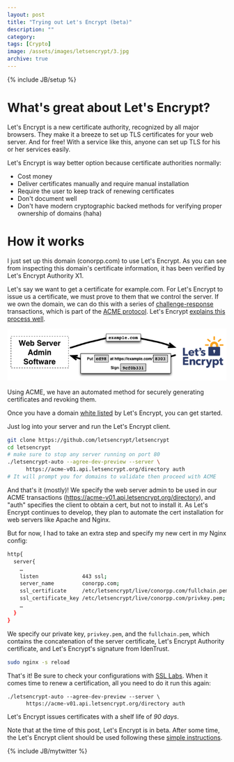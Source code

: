 ```yaml
---
layout: post
title: "Trying out Let's Encrypt (beta)"
description: ""
category: 
tags: [Crypto]
image: /assets/images/letsencrypt/3.jpg
archive: true
---
```

{% include JB/setup %}

# What's great about Let's Encrypt?

Let's Encrypt is a new certificate authority, recognized by all major browsers.  They make it a breeze to set up
 TLS certificates for your web server.  And for free!  With a service like this, anyone
 can set up TLS for his or her services easily.

Let's Encrypt is way better option because certificate authorities normally:

* Cost money
* Deliver certificates manually and require manual installation
* Require the user to keep track of renewing certificates
* Don't document well
* Don't have modern cryptographic backed methods for verifying proper ownership of domains (haha)

# How it works

I just set up this domain (conorpp.com) to use Let's Encrypt.  As you can
see from inspecting this domain's certificate information, it has been verified by 
Let's Encrypt Authority X1.

Let's say we want to get a certificate for example.com. For Let's Encrypt to issue us a certificate, we must prove to them that we control the server.  If we own the domain, we can do this with a series of [challenge-response](https://en.wikipedia.org/wiki/Challenge%E2%80%93response_authentication) transactions, which is part of the [ACME protocol](https://github.com/letsencrypt/acme-spec).  Let's Encrypt [explains this process well](https://letsencrypt.org/howitworks/technology/).

![](/assets/images/letsencrypt/howitworks_challenge.png)

Using ACME, we have an automated method for securely generating certificates and revoking them.

Once you have a domain [white listed](https://www.eff.org/deeplinks/2015/10/lets-encrypt-enters-private-beta) by Let's Encrypt, you can get started.

Just log into your server and run the Let's Encrypt client.

```bash
git clone https://github.com/letsencrypt/letsencrypt
cd letsencrypt
# make sure to stop any server running on port 80
./letsencrypt-auto --agree-dev-preview --server \
      https://acme-v01.api.letsencrypt.org/directory auth
# It will prompt you for domains to validate then proceed with ACME
```

And that's it (mostly)! We specify the web server admin to be used in our ACME transactions (https://acme-v01.api.letsencrypt.org/directory), and "auth" specifies
the client to obtain a cert, but not to install it.  As Let's Encrypt continues to develop, they
plan to automate the cert installation for web servers like Apache and Nginx.

But for now, I had to take an extra step and specify my new cert in my Nginx config:

```bash
http{
  server{
    …
    listen              443 ssl;
    server_name         conorpp.com;
    ssl_certificate     /etc/letsencrypt/live/conorpp.com/fullchain.pem;
    ssl_certificate_key /etc/letsencrypt/live/conorpp.com/privkey.pem;
    …
  }
}
```

We specify our private key, `privkey.pem`, and the `fullchain.pem`, which contains the concatenation of the server certificate, Let's Encrypt Authority certificate, and Let's Encrypt's signature from IdenTrust.

```bash
sudo nginx -s reload
```

That's it!  Be sure to check your configurations with [SSL Labs](https://www.ssllabs.com/ssltest/).  When it comes time to renew a certification, all you need to do it run this again:

```
./letsencrypt-auto --agree-dev-preview --server \
      https://acme-v01.api.letsencrypt.org/directory auth
```

Let's Encrypt issues certificates with a shelf life of *90 days*.

Note that at the time of this post, Let's Encrypt is in beta.  After some time, the Let's Encrypt client
should be used following these [simple instructions](https://letsencrypt.org/howitworks/).



{% include JB/mytwitter %}
